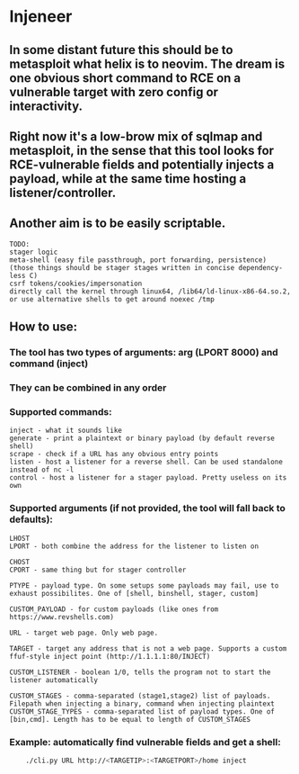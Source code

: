 # Injeneer

## In some distant future this should be to metasploit what helix is to neovim. The dream is one obvious short command to RCE on a vulnerable target with zero config or interactivity.
## Right now it's a low-brow mix of sqlmap and metasploit, in the sense that this tool looks for RCE-vulnerable fields and potentially injects a payload, while at the same time hosting a listener/controller.
## Another aim is to be easily scriptable.


```
TODO:
stager logic
meta-shell (easy file passthrough, port forwarding, persistence) (those things should be stager stages written in concise dependency-less C)
csrf tokens/cookies/impersonation
directly call the kernel through linux64, /lib64/ld-linux-x86-64.so.2, or use alternative shells to get around noexec /tmp
```

## How to use:

### The tool has two types of arguments: arg (LPORT 8000) and command (inject)
### They can be combined in any order 

### Supported commands:
    inject - what it sounds like
    generate - print a plaintext or binary payload (by default reverse shell)
    scrape - check if a URL has any obvious entry points
    listen - host a listener for a reverse shell. Can be used standalone instead of nc -l
    control - host a listener for a stager payload. Pretty useless on its own

### Supported arguments (if not provided, the tool will fall back to defaults):
    LHOST
    LPORT - both combine the address for the listener to listen on

    CHOST
    CPORT - same thing but for stager controller

    PTYPE - payload type. On some setups some payloads may fail, use to exhaust possibilites. One of [shell, binshell, stager, custom]

    CUSTOM_PAYLOAD - for custom payloads (like ones from https://www.revshells.com)

    URL - target web page. Only web page.

    TARGET - target any address that is not a web page. Supports a custom ffuf-style inject point (http://1.1.1.1:80/INJECT)

    CUSTOM_LISTENER - boolean 1/0, tells the program not to start the listener automatically

    CUSTOM_STAGES - comma-separated (stage1,stage2) list of payloads. Filepath when injecting a binary, command when injecting plaintext
    CUSTOM_STAGE_TYPES - comma-separated list of payload types. One of [bin,cmd]. Length has to be equal to length of CUSTOM_STAGES

### Example: automatically find vulnerable fields and get a shell:
```bash
    ./cli.py URL http://<TARGETIP>:<TARGETPORT>/home inject
```

